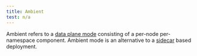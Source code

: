 ```yaml
---
title: Ambient
test: n/a
---
```


Ambient refers to a [data plane mode](/docs/reference/glossary/#data-plane-mode) consisting of a per-node per-namespace component.
Ambient mode is an alternative to a [sidecar](/docs/reference/glossary/#sidecar) based deployment.
